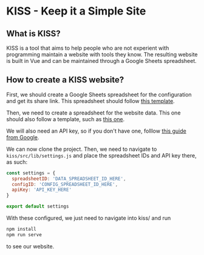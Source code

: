 # KISS - Keep it a Simple Site

## What is KISS?

KISS is a tool that aims to help people who are not experient with programming maintain a website with tools they know. The resulting website is built in Vue and can be maintained through a Google Sheets spreadsheet.

## How to create a KISS website?

First, we should create a Google Sheets spreadsheet for the configuration and get its share link.
This spreadsheet should follow [this template](https://docs.google.com/spreadsheets/d/1k4cYSBwhI9DRZbonvT_LVoMLZsNFCwkqcj1KfXnC-yY/edit#gid=0).

Then, we need to create a spreadsheet for the website data. This one should also follow a template, such as [this one](https://docs.google.com/spreadsheets/d/17HhEY0a6bn1yBY2jvbs6mU5NEAZenc--vXF4i8nbhv0/edit#gid=118762471).

We will also need an API key, so if you don't have one, folllow [this guide from Google](https://developers.google.com/workspace/guides/get-started).

We can now clone the project. Then, we need to navigate to `kiss/src/lib/settings.js` and place the spreadsheet IDs and API key there, as such:

```js
const settings = {
  spreadsheetID: 'DATA_SPREADSHEET_ID_HERE',
  configID: 'CONFIG_SPREADSHEET_ID_HERE',
  apiKey: 'API_KEY_HERE'
}

export default settings

```

With these configured, we just need to navigate into kiss/ and run 

```bash
npm install
npm run serve
```

to see our website.
